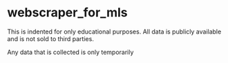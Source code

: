 # webscraper_for_mls

This is indented for only educational purposes. All data is publicly available and is not sold to third parties.

Any data that is collected is only temporarily

